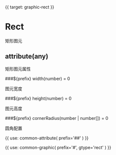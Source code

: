 {{ target: graphic-rect }}

# Rect

矩形图元

## attribute(any)

矩形图元属性

###${prefix} width(number) = 0

图元宽度

###${prefix} height(number) = 0

图元高度

###${prefix} cornerRadius(number | number[]) = 0

圆角配置

{{ use: common-attribute(
  prefix='##'
) }}

{{ use: common-graphic(
  prefix='#',
  gtype='rect'
) }}
